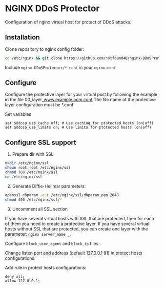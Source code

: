 # NGINX DDoS Protector

Configuration of nginx virtual host for protect of DDoS attacks. 

## Installation

Clone repository to nginx config folder:

```bash
cd /etc/nginx && git clone https://github.com/notfound48/nginx-DDoSProtector.git
```

Include  `nginx-DDoSProtector/*.conf` in your `nginx.conf`

## Configure
Configure the protective layer for your virtual post by following the example in the file 00_layer_www.example.com.conf
The file name of the protective layer configuration must be *.conf

Set variables 

    set $ddosp_use_cache off; # Use caching for ptotected hosts (on|off)
    set $ddosp_use_limits on; # Use limits for ptotected hosts (on|off)
    
## Configure SSL support
1. Prepare dir with SSL

```bash
mkdir /etc/nginx/ssl
chown root:root /etc/nginx/ssl
chmod 700 /etc/nginx/ssl
cd /etc/nginx/ssl
```

2. Generate Diffie-Hellmar parameters:

```bash
openssl dhparam -out /etc/nginx/ssl/dhparam.pem 2048
chmod 400 /etc/nginx/ssl/*
```

3. Uncomment all SSL section

If you have several virtual hosts with SSL that are protected, then for each of them you need to create a protective layer. If you have several virtual hosts without SSL that are protected, you can create one layer with the parameter: ```nginx server_name _;```

Configure `block_user_agent` and `block_ip` files.

Change listen port and address (default 127.0.0.1:81) in protect hosts configurations.

Add rule in protect hosts configurations:
```nginx
deny all;
allow 127.0.0.1;
```
